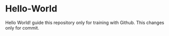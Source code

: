 # Hello-World
Hello World! guide
this repository only for training with Github.
This changes only for commit.
